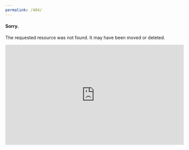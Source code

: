 ```yaml
---
permalink: /404/
---
```


#### Sorry.

The requested resource was not found. It may have been moved or deleted.

<iframe width="560" height="315" src="https://www.youtube.com/embed/{{ site.youtube_featured }}" title="YouTube video player" frameborder="0" allow="accelerometer; autoplay; clipboard-write; encrypted-media; gyroscope; picture-in-picture" allowfullscreen></iframe>
